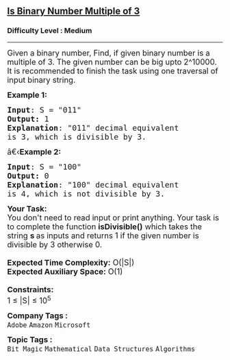 <h2><a href="https://practice.geeksforgeeks.org/problems/is-binary-number-multiple-of-30654/1?page=1&category[]=Bit%20Magic&sortBy=submissions">Is Binary Number Multiple of 3</a></h2><h3>Difficulty Level : Medium</h3><hr><div class="problems_problem_content__Xm_eO"><p><span style="font-size:18px">Given a binary number, Find,&nbsp;if given binary number is a multiple of 3.&nbsp;The given number can be big upto 2^10000. It is recommended to finish the task using one traversal of input binary string.</span></p>

<p><span style="font-size:18px"><strong>Example 1:</strong></span></p>

<pre><span style="font-size:18px"><strong>Input</strong>: S = "011"
<strong>Output:</strong> 1
<strong>Explanation</strong>: "011" decimal equivalent
is 3, which is divisible by 3.
</span></pre>

<p><span style="font-size:18px">â€‹<strong>Example 2:</strong></span></p>

<pre><span style="font-size:18px"><strong>Input</strong>: S = "100"
<strong>Output:</strong> 0
<strong>Explanation</strong>: "100" decimal equivalent
is 4, which is not divisible by 3.
</span></pre>

<p><span style="font-size:18px"><strong>Your Task:&nbsp;&nbsp;</strong><br>
You don't need to read input or print anything. Your task is to complete the function&nbsp;<strong>isDivisible()</strong>&nbsp;which takes the string <strong>s&nbsp;</strong>as inputs and returns 1 if the given number is divisible by 3 otherwise 0.<br>
<br>
<strong>Expected Time Complexity:</strong>&nbsp;O(|S|)<br>
<strong>Expected Auxiliary Space:</strong>&nbsp;O(1)<br>
<br>
<strong>Constraints:</strong><br>
1 ≤ |S| ≤ 10<sup>5</sup></span></p>
</div><p><span style=font-size:18px><strong>Company Tags : </strong><br><code>Adobe</code>&nbsp;<code>Amazon</code>&nbsp;<code>Microsoft</code>&nbsp;<br><p><span style=font-size:18px><strong>Topic Tags : </strong><br><code>Bit Magic</code>&nbsp;<code>Mathematical</code>&nbsp;<code>Data Structures</code>&nbsp;<code>Algorithms</code>&nbsp;